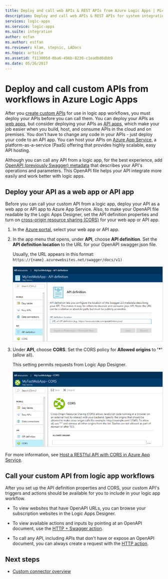 ```yaml
---
title: Deploy and call web APIs & REST APIs from Azure Logic Apps | Microsoft Docs
description: Deploy and call web APIs & REST APIs for system integratio workflows in Azure Logic Apps
services: logic-apps
ms.service: logic-apps
ms.suite: integration
author: ecfan
ms.author: estfan
ms.reviewer: klam, stepsic, LADocs
ms.topic: article
ms.assetid: f113005d-0ba6-496b-8230-c1eadbd6dbb9
ms.date: 05/26/2017
---
```


# Deploy and call custom APIs from workflows in Azure Logic Apps

After you [create custom APIs](./logic-apps-create-api-app.md) 
for use in logic app workflows, you must deploy your APIs before you can call them. 
You can deploy your APIs as [web apps](../app-service/overview.md), 
but consider deploying your APIs as [API apps](../app-service/app-service-web-tutorial-rest-api.md), 
which make your job easier when you build, host, and consume APIs 
in the cloud and on premises. You don't have to change any code in your 
APIs - just deploy your code to an API app. You can host your APIs on 
[Azure App Service](../app-service/overview.md), 
a platform-as-a-service (PaaS) offering that provides highly scalable, 
easy API hosting.

Although you can call any API from a logic app, 
for the best experience, add [OpenAPI (previously Swagger) metadata](https://swagger.io/specification/) 
that describes your API's operations and parameters. 
This OpenAPI file helps your API integrate more easily 
and work better with logic apps.

## Deploy your API as a web app or API app

Before you can call your custom API from a logic app, 
deploy your API as a web app or API app to Azure App Service. 
Also, to make your OpenAPI file readable by the Logic Apps Designer, 
set the API definition properties and turn on 
[cross-origin resource sharing (CORS)](../app-service/overview.md) 
for your web app or API app.

1. In the [Azure portal](https://portal.azure.com), 
select your web app or API app.

2. In the app menu that opens, 
under **API**, choose **API definition**. 
Set the **API definition location** 
to the URL for your OpenAPI swagger.json file.

   Usually, the URL appears in this format: 
   `https://{name}.azurewebsites.net/swagger/docs/v1)`

   ![Link to OpenAPI file for your custom API](./media/logic-apps-custom-api-deploy-call/custom-api-swagger-url.png)

3. Under **API**, choose **CORS**. 
Set the CORS policy for **Allowed origins** to **'*'** (allow all).

   This setting permits requests from Logic App Designer.

   ![Permit requests from Logic App Designer to your custom API](./media/logic-apps-custom-api-deploy-call/custom-api-cors.png)

For more information, see 
[Host a RESTful API with CORS in Azure App Service](../app-service/app-service-web-tutorial-rest-api.md).

## Call your custom API from logic app workflows

After you set up the API definition properties and CORS, 
your custom API's triggers and actions should be available 
for you to include in your logic app workflow. 

*  To view websites that have OpenAPI URLs, 
you can browse your subscription websites in the Logic Apps Designer.

*  To view available actions and inputs by pointing at an OpenAPI document, 
use the [HTTP + Swagger action](../connectors/connectors-native-http-swagger.md).

*  To call any API, including APIs that don't have or expose an OpenAPI document, 
you can always create a request with the [HTTP action](../connectors/connectors-native-http.md).

## Next steps

* [Custom connector overview](../logic-apps/custom-connector-overview.md)